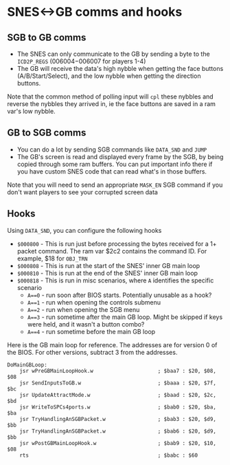 # SNES<->GB comms and hooks

## SGB to GB comms

* The SNES can only communicate to the GB by sending a byte to the `ICD2P_REGS` ($006004-$006007 for players 1-4)
* The GB will receive the data's high nybble when getting the face buttons (A/B/Start/Select), and the low nybble when getting the direction buttons.

Note that the common method of polling input will `cpl` these nybbles and reverse the nybbles they arrived in, ie the face buttons are saved in a ram var's low nybble.

## GB to SGB comms

* You can do a lot by sending SGB commands like `DATA_SND` and `JUMP`
* The GB's screen is read and displayed every frame by the SGB, by being copied through some ram buffers. You can put important info there if you have custom SNES code that can read what's in those buffers.

Note that you will need to send an appropriate `MASK_EN` SGB command if you don't want players to see your corrupted screen data

## Hooks

Using `DATA_SND`, you can configure the following hooks

* `$000800` - This is run just before processing the bytes received for a 1+ packet command. The ram var $2c2 contains the command ID. For example, $18 for `OBJ_TRN`
* `$000808` - This is run at the start of the SNES' inner GB main loop
* `$000810` - This is run at the end of the SNES' inner GB main loop
* `$000818` - This is run in misc scenarios, where `A` identifies the specific scenario
  * `A==0` - run soon after BIOS starts. Potentially unusable as a hook?
  * `A==1` - run when opening the controls submenu
  * `A==2` - run when opening the SGB menu
  * `A==3` - run sometime after the main GB loop. Might be skipped if keys were held, and it wasn't a button combo?
  * `A==4` - run sometime before the main GB loop

Here is the GB main loop for reference. The addresses are for version 0 of the BIOS. For other versions, subtract 3 from the addresses.

```
DoMainGBLoop:
    jsr wPreGBMainLoopHook.w                     ; $baa7 : $20, $08, $08
    jsr SendInputsToGB.w                         ; $baaa : $20, $7f, $bc
    jsr UpdateAttractMode.w                      ; $baad : $20, $2c, $bd
    jsr WriteToSPCs4ports.w                      ; $bab0 : $20, $ba, $ba
    jsr TryHandlingAnSGBPacket.w                 ; $bab3 : $20, $d9, $bb
    jsr TryHandlingAnSGBPacket.w                 ; $bab6 : $20, $d9, $bb
    jsr wPostGBMainLoopHook.w                    ; $bab9 : $20, $10, $08
    rts                                          ; $babc : $60
```